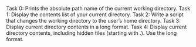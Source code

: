 Task 0: Prints the absolute path name of the current working directory.
Task 1: Display the contents list of your current directory.
Task 2: Write a script that changes the working directory to the user’s home directory.
Task 3: Display current directory contents in a long format.
Task 4: Display current directory contents, including hidden files (starting with .). Use the long format.
